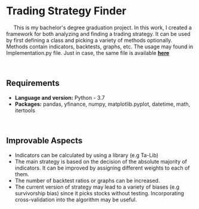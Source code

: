 # Trading Strategy Finder
&nbsp;&nbsp;&nbsp;&nbsp;  This is my bachelor's degree graduation project. In this work, I created a framework for both analyzing and finding a trading strategy. 
It can be used by first defining a class and picking a variety of methods optionally. Methods contain indicators, backtests, graphs, etc. The usage may found in 
Implementation.py file. Just in case, the same file is available [**here**](https://nbviewer.jupyter.org/github/akgunburak/Trading_Strategy_Finder/blob/master/Implementation.ipynb)

&nbsp;
&nbsp;
&nbsp;

## Requirements
* **Language and version:** Python - 3.7
* **Packages:** pandas, yfinance, numpy, matplotlib.pyplot, datetime, math, itertools

&nbsp;
&nbsp;
&nbsp;

## Improvable Aspects
* Indicators can be calculated by using a library (e.g Ta-Lib)
* The main strategy is based on the decision of the absolute majority of indicators. It can be improved by assigning different weights to each of them.
* The number of backtest ratios or graphs can be increased.
* The current version of strategy may lead to a variety of biases (e.g survivorship bias) since it picks stocks without testing. Incorporating cross-validation into the algorithm may be useful.
